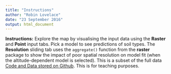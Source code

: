 ```yaml
---
title: "Instructions"
author: "Robin Lovelace"
date: "23 September 2016"
output: html_document
---
```


**Instructions:** Explore the map by visualising the input data using the **Raster** and **Point** input tabs. Pick a model to see predictions of soil types. The **Resolution** sliding tab uses the `aggregate()` function from the **raster** package to show the impact of poor spatial resolution on model fit (when the altitude-dependent model is selected). This is a subset of the full data [Code and Data stored on Github]("github.com/jarvisc1/Geostat2016). This is for teaching purposes.
